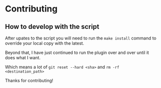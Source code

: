# Contributing

## How to develop with the script
After upates to the script you will need to run the `make install` command to override your local copy with the latest. 

Beyond that, I have just continued to run the plugin over and over until it does what I want. 

Which means a lot of `git reset --hard <sha>` and `rm -rf <destination_path>`

Thanks for contributing!